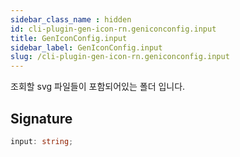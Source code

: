 ```yaml
---
sidebar_class_name : hidden
id: cli-plugin-gen-icon-rn.geniconconfig.input
title: GenIconConfig.input
sidebar_label: GenIconConfig.input
slug: /cli-plugin-gen-icon-rn.geniconconfig.input
---
```






조회할 svg 파일들이 포함되어있는 폴더 입니다.

## Signature

```typescript
input: string;
```
